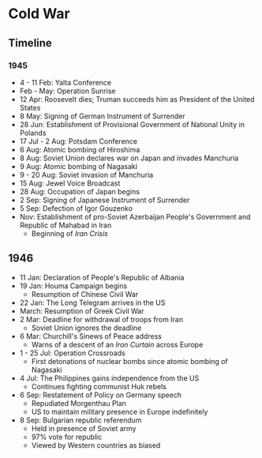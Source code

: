 # Cold War

## Timeline

### 1945

* 4 - 11 Feb: Yalta Conference
* Feb - May: Operation Sunrise
* 12 Apr: Roosevelt dies; Truman succeeds him as President of the United States
* 8 May: Signing of German Instrument of Surrender
* 28 Jun: Establishment of Provisional Government of National Unity in Polands
* 17 Jul - 2 Aug: Potsdam Conference 
* 6 Aug: Atomic bombing of Hiroshima
* 8 Aug: Soviet Union declares war on Japan and invades Manchuria
* 9 Aug: Atomic bombing of Nagasaki
* 9 - 20 Aug: Soviet invasion of Manchuria
* 15 Aug: Jewel Voice Broadcast
* 28 Aug: Occupation of Japan begins
* 2 Sep: Signing of Japanese Instrument of Surrender
* 5 Sep: Defection of Igor Gouzenko
* Nov: Establishment of pro-Soviet Azerbaijan People's Government and Republic of Mahabad in Iran
  * Beginning of *Iran Crisis*

## 1946

* 11 Jan: Declaration of People's Republic of Albania
* 19 Jan: Houma Campaign begins 
  * Resumption of Chinese Civil War
* 22 Jan: The Long Telegram arrives in the US
* March: Resumption of Greek Civil War
* 2 Mar: Deadline for withdrawal of troops from Iran
  * Soviet Union ignores the deadline
* 6 Mar: Churchill's Sinews of Peace address
  * Warns of a descent of an *Iron Curtain* across Europe
* 1 - 25 Jul: Operation Crossroads
  * First detonations of nuclear bombs since atomic bombing of Nagasaki
* 4 Jul: The Philippines gains independence from the US
  * Continues fighting communist Huk rebels
* 6 Sep: Restatement of Policy on Germany speech
  * Repudiated Morgenthau Plan
  * US to maintain military presence in Europe indefinitely
* 8 Sep: Bulgarian republic referendum
  * Held in presence of Soviet army
  * 97% vote for republic
  * Viewed by Western countries as biased